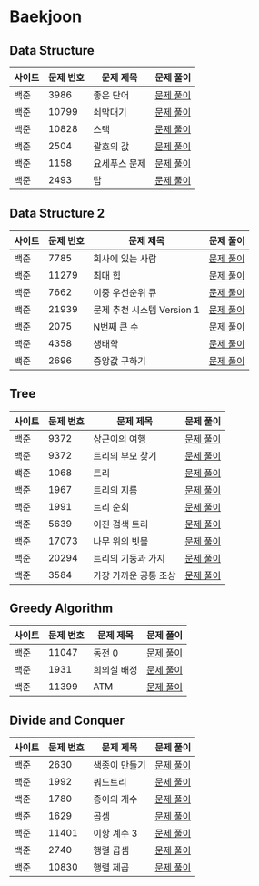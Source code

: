 # Baekjoon
## Data Structure
|사이트| 문제 번호 | 문제 제목  | 문제 풀이                                            |
|---|-------|--------|--------------------------------------------------|
|백준| 3986  | 좋은 단어  | [문제 풀이](/src/data_structure/baekjoon_3986.java)  |
|백준| 10799 | 쇠막대기   | [문제 풀이](/src/data_structure/baekjoon_10799.java) |
|백준| 10828 | 스택     | [문제 풀이](/src/data_structure/baekjoon_10828.java) |
|백준| 2504  | 괄호의 값  | [문제 풀이](/src/data_structure/baekjoon_2504.java)  |
|백준| 1158  | 요세푸스 문제 | [문제 풀이](/src/data_structure/baekjoon_1158.java)  |
|백준| 2493  | 탑      | [문제 풀이](/src/data_structure/baekjoon_2493.java)  |

## Data Structure 2
|사이트| 문제 번호 | 문제 제목              | 문제 풀이                                              |
|---|-------|--------------------|----------------------------------------------------|
|백준| 7785  | 회사에 있는 사람          | [문제 풀이](/src/data_structure_2/baekjoon_7785.java)  |
|백준| 11279 | 최대 힙               | [문제 풀이](/src/data_structure_2/baekjoon_11279.java) |
|백준| 7662  | 이중 우선순위 큐          | [문제 풀이](/src/data_structure_2/baekjoon_7662.java)  |
|백준| 21939 | 문제 추천 시스템 Version 1 | [문제 풀이](/src/data_structure_2/baekjoon_21939.java) |
|백준| 2075  | N번째 큰 수            | [문제 풀이](/src/data_structure_2/baekjoon_2075.java)  |
|백준| 4358  | 생태학                | [문제 풀이](/src/data_structure_2/baekjoon_4358.java)  |
|백준| 2696  | 중앙값 구하기            | [문제 풀이](/src/data_structure_2/baekjoon_2696.java)  |

## Tree
|사이트| 문제 번호 | 문제 제목        | 문제 풀이                                  |
|---|-------|--------------|----------------------------------------|
|백준| 9372  | 상근이의 여행      | [문제 풀이](/src/tree/baekjoon_9372.java)  |
|백준| 9372  | 트리의 부모 찾기    | [문제 풀이](/src/tree/baekjoon_11725.java) |
|백준| 1068  | 트리           | [문제 풀이](/src/tree/baekjoon_1068.java)  |
|백준| 1967  | 트리의 지름       | [문제 풀이](/src/tree/baekjoon_1967.java)  |
|백준| 1991  | 트리 순회        | [문제 풀이](/src/tree/baekjoon_1991.java)  |
|백준| 5639  | 이진 검색 트리     | [문제 풀이](/src/tree/baekjoon_5639.java)  |
|백준| 17073 | 나무 위의 빗물     | [문제 풀이](/src/tree/baekjoon_17073.java) |
|백준| 20294 | 트리의 기둥과 가지   | [문제 풀이](/src/tree/baekjoon_20294.java) |
|백준| 3584  | 가장 가까운 공통 조상 | [문제 풀이](/src/tree/baekjoon_3584.java)  |


## Greedy Algorithm
|사이트| 문제 번호 | 문제 제목 | 문제 풀이                                    |
|---|-------|-------|------------------------------------------|
|백준| 11047 | 동전 0  | [문제 풀이](/src/greedy/baekjoon_11047.java) |
|백준| 1931  | 희의실 배정 | [문제 풀이](/src/greedy/baekjoon_1931.java)  |
|백준| 11399 | ATM   | [문제 풀이](/src/greedy/baekjoon_11399.java) |

## Divide and Conquer
|사이트| 문제 번호 | 문제 제목  | 문제 풀이                                                |
|---|-------|--------|------------------------------------------------------|
|백준| 2630  | 색종이 만들기 | [문제 풀이](/src/divide_and_conquer/baekjoon_2630.java)  |
|백준| 1992  | 쿼드트리   | [문제 풀이](/src/divide_and_conquer/baekjoon_1992.java)  |
|백준| 1780  | 종이의 개수 | [문제 풀이](/src/divide_and_conquer/baekjoon_1780.java)  |
|백준| 1629  | 곱셈     | [문제 풀이](/src/divide_and_conquer/baekjoon_1629.java)  |
|백준| 11401 | 이항 계수 3 | [문제 풀이](/src/divide_and_conquer/baekjoon_11401.java) |
|백준| 2740  | 행렬 곱셈  | [문제 풀이](/src/divide_and_conquer/baekjoon_2740.java)  |
|백준| 10830 | 행렬 제곱  | [문제 풀이](/src/divide_and_conquer/baekjoon_10830.java) |
